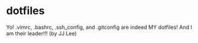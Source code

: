 # dotfiles

Yo! .vimrc, .bashrc, .ssh_config, and .gitconfig are indeed MY dotfiles! And I am their leader!!! (by JJ Lee)
